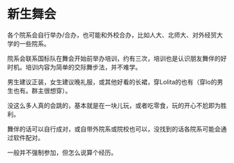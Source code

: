 # 新生舞会

各个院系会自行举办/合办，也可能和外校合办，比如人大、北师大、对外经贸大学的一些院系。

院系会联系国标队在舞会开始前举办培训，约有三次，培训也是认识朋友舞伴的好时机。培训内容为简单的交际舞步法，并不难学。

男生建议正装，女生建议晚礼服，或其他好看的长裙，穿Lolita的也有（穿lo的男生也有。群主很想穿）。

没这么多人真的会跳的，基本就是在一块儿玩，或者吃零食，玩的开心不尬即为胜利。

舞伴的话可以自行成对，或自带外院系或院校也可以，没找到的话各院系可能会通过软件配对。

一般并不强制参加，但怎么说算个经历。

